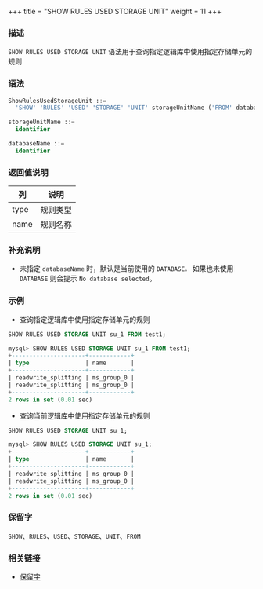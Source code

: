 +++
title = "SHOW RULES USED STORAGE UNIT"
weight = 11
+++

### 描述

`SHOW RULES USED STORAGE UNIT` 语法用于查询指定逻辑库中使用指定存储单元的规则

### 语法

```sql
ShowRulesUsedStorageUnit ::=
  'SHOW' 'RULES' 'USED' 'STORAGE' 'UNIT' storageUnitName ('FROM' databaseName)?

storageUnitName ::=
  identifier

databaseName ::=
  identifier
```

### 返回值说明

| 列          | 说明       |
|-------------|-----------|
| type        | 规则类型   |
| name        | 规则名称   |

### 补充说明

- 未指定 `databaseName` 时，默认是当前使用的 `DATABASE。` 如果也未使用 `DATABASE` 则会提示 `No database selected`。

### 示例

- 查询指定逻辑库中使用指定存储单元的规则

```sql
SHOW RULES USED STORAGE UNIT su_1 FROM test1;
```

```sql
mysql> SHOW RULES USED STORAGE UNIT su_1 FROM test1;
+---------------------+------------+
| type                | name       |
+---------------------+------------+
| readwrite_splitting | ms_group_0 |
| readwrite_splitting | ms_group_0 |
+---------------------+------------+
2 rows in set (0.01 sec)
```

- 查询当前逻辑库中使用指定存储单元的规则

```sql
SHOW RULES USED STORAGE UNIT su_1;
```

```sql
mysql> SHOW RULES USED STORAGE UNIT su_1;
+---------------------+------------+
| type                | name       |
+---------------------+------------+
| readwrite_splitting | ms_group_0 |
| readwrite_splitting | ms_group_0 |
+---------------------+------------+
2 rows in set (0.01 sec)
```

### 保留字

`SHOW`、`RULES`、`USED`、`STORAGE`、`UNIT`、`FROM`

### 相关链接

- [保留字](/cn/reference/distsql/syntax/reserved-word/)